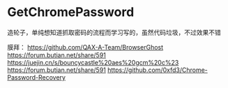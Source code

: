 # GetChromePassword
造轮子，单纯想知道抓取密码的流程而学习写的，虽然代码垃圾，不过效果不错

膜拜：
https://github.com/QAX-A-Team/BrowserGhost
https://forum.butian.net/share/591
https://juejin.cn/s/bouncycastle%20aes%20gcm%20c%23
https://forum.butian.net/share/591
https://github.com/0xfd3/Chrome-Password-Recovery
